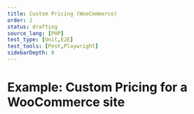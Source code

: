 ```yaml
---
title: Custom Pricing (WooCommerce)
order: 2
status: drafting
source_lang: [PHP]
test_type: [Unit,E2E]
test_tools: [Pest,Playwright]
sidebarDepth: 0
---
```


# Example: Custom Pricing for a WooCommerce site
